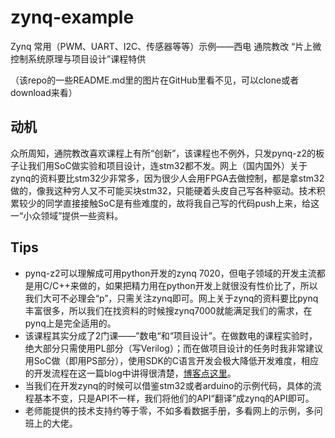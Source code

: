 # zynq-example
Zynq 常用（PWM、UART、I2C、传感器等等）示例——西电 通院教改 “片上微控制系统原理与项目设计”课程特供

（该repo的一些README.md里的图片在GitHub里看不见，可以clone或者download来看）

## 动机

众所周知，通院教改喜欢课程上有所“创新”，该课程也不例外，只发pynq-z2的板子让我们用SoC做实验和项目设计，连stm32都不发。网上（国内国外）关于zynq的资料要比stm32少非常多，因为很少人会用FPGA去做控制，都是拿stm32做的，像我这种穷人又不可能买块stm32，只能硬着头皮自己写各种驱动。技术积累较少的同学直接接触SoC是有些难度的，故将我自己写的代码push上来，给这一“小众领域”提供一些资料。

## Tips

- pynq-z2可以理解成可用python开发的zynq 7020，但电子领域的开发主流都是用C/C++来做的，如果把精力用在python开发上就很没有性价比了，所以我们大可不必理会“p”，只需关注zynq即可。网上关于zynq的资料要比pynq丰富很多，所以我们在找资料的时候搜zynq7000就能满足我们的需求，在pynq上是完全适用的。
- 该课程其实分成了2门课——”数电“和“项目设计”。在做数电的课程实验时，绝大部分只需使用PL部分（写Verilog）；而在做项目设计的任务时我非常建议用SoC做（即用PS部分），使用SDK的C语言开发会极大降低开发难度，相应的开发流程在这一篇blog中讲得很清楚，[博客点这里](https://blog.csdn.net/qq_45467083/article/details/121384967)。
- 当我们在开发zynq的时候可以借鉴stm32或者arduino的示例代码，具体的流程基本不变，只是API不一样，我们将他们的API“翻译”成zynq的API即可。
- 老师能提供的技术支持约等于零，不如多看数据手册，多看网上的示例，多问班上的大佬。

